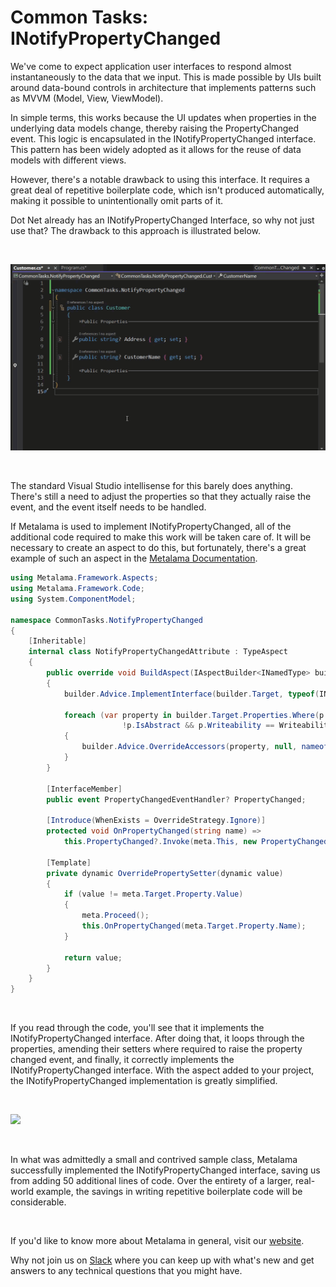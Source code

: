 # Common Tasks: INotifyPropertyChanged

We've come to expect application user interfaces to respond almost instantaneously to the data that we input. This is made possible by UIs built around data-bound controls in architecture that implements patterns such as MVVM (Model, View, ViewModel).

In simple terms, this works because the UI updates when properties in the underlying data models change, thereby raising the PropertyChanged event. This logic is encapsulated in the INotifyPropertyChanged interface. This pattern has been widely adopted as it allows for the reuse of data models with different views.

However, there's a notable drawback to using this interface. It requires a great deal of repetitive boilerplate code, which isn't produced automatically, making it possible to unintentionally omit parts of it.

Dot Net already has an INotifyPropertyChanged Interface, so why not just use that? The drawback to this approach is illustrated below.

<br>

![](images/ct1.gif)

<br>

The standard Visual Studio intellisense for this barely does anything. There's still a need to adjust the properties so that they actually raise the event, and the event itself needs to be handled.

If Metalama is used to implement INotifyPropertyChanged, all of the additional code required to make this work will be taken care of. It will be necessary to create an aspect to do this, but fortunately, there's a great example of such an aspect in the [Metalama Documentation](https://doc.postsharp.net/metalama/examples/notifypropertychanged).

```c#
using Metalama.Framework.Aspects;
using Metalama.Framework.Code;
using System.ComponentModel;

namespace CommonTasks.NotifyPropertyChanged
{
    [Inheritable]
    internal class NotifyPropertyChangedAttribute : TypeAspect
    {
        public override void BuildAspect(IAspectBuilder<INamedType> builder)
        {
            builder.Advice.ImplementInterface(builder.Target, typeof(INotifyPropertyChanged), OverrideStrategy.Ignore);

            foreach (var property in builder.Target.Properties.Where(p =>
                         !p.IsAbstract && p.Writeability == Writeability.All))
            {
                builder.Advice.OverrideAccessors(property, null, nameof(this.OverridePropertySetter));
            }
        }

        [InterfaceMember]
        public event PropertyChangedEventHandler? PropertyChanged;

        [Introduce(WhenExists = OverrideStrategy.Ignore)]
        protected void OnPropertyChanged(string name) =>
            this.PropertyChanged?.Invoke(meta.This, new PropertyChangedEventArgs(name));

        [Template]
        private dynamic OverridePropertySetter(dynamic value)
        {
            if (value != meta.Target.Property.Value)
            {
                meta.Proceed();
                this.OnPropertyChanged(meta.Target.Property.Name);
            }

            return value;
        }
    }
}
```

<br>

If you read through the code, you'll see that it implements the INotifyPropertyChanged interface. After doing that, it loops through the properties, amending their setters where required to raise the property changed event, and finally, it correctly implements the INotifyPropertyChanged interface. With the aspect added to your project, the INotifyPropertyChanged implementation is greatly simplified.

<br>

![](images/ct2.gif)

<br>

In what was admittedly a small and contrived sample class, Metalama successfully implemented the INotifyPropertyChanged interface, saving us from adding 50 additional lines of code. Over the entirety of a larger, real-world example, the savings in writing repetitive boilerplate code will be considerable.

<br>

If you'd like to know more about Metalama in general, visit our [website](https://www.postsharp.net/metalama).

Why not join us on [Slack](https://www.postsharp.net/slack) where you can keep up with what's new and get answers to any technical questions that you might have.
